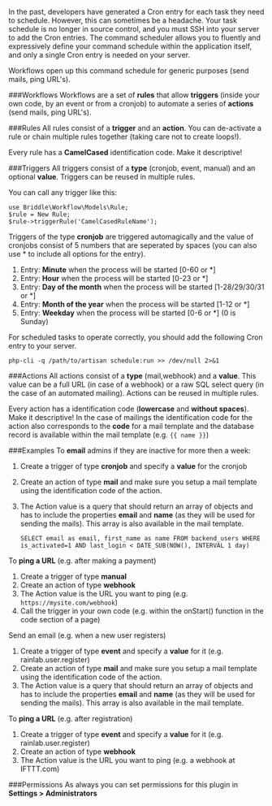 In the past, developers have generated a Cron entry for each task they need to schedule. 
However, this can sometimes be a headache. Your task schedule is no longer in source control, 
and you must SSH into your server to add the Cron entries. The command scheduler allows you to 
fluently and expressively define your command schedule within the application itself, and only 
a single Cron entry is needed on your server.

Workflows open up this command schedule for generic purposes (send mails, ping URL's).

###Workflows
Workflows are a set of **rules** that allow **triggers** (inside your own code, by an event or from a cronjob) to automate a series of **actions** (send mails, ping URL's).


###Rules
All rules consist of a **trigger** and an **action**. 
You can de-activate a rule or chain multiple rules together (taking care not to create loops!).

Every rule has a **CamelCased** identification code. Make it descriptive!


###Triggers
All triggers consist of a **type** (cronjob, event, manual) and an optional **value**. 
Triggers can be reused in multiple rules.

You can call any trigger like this:

    use Briddle\Workflow\Models\Rule;
    $rule = New Rule;
    $rule->triggerRule('CamelCasedRuleName');

Triggers of the type **cronjob** are triggered automagically and the value of cronjobs consist of 
5 numbers that are seperated by spaces (you can also use * to include all options for the entry).

1. Entry: **Minute** when the process will be started [0-60 or *]
2. Entry: **Hour** when the process will be started [0-23 or *]
3. Entry: **Day of the month** when the process will be started [1-28/29/30/31 or *]
4. Entry: **Month of the year** when the process will be started [1-12 or *]
5. Entry: **Weekday** when the process will be started [0-6 or *] (0 is Sunday)
 
For scheduled tasks to operate correctly, you should add the following Cron entry to your server.

    php-cli -q /path/to/artisan schedule:run >> /dev/null 2>&1


###Actions
All actions consist of a **type** (mail,webhook) and a **value**.
This value can be a full URL (in case of a webhook) or a raw SQL select query (in the case of an automated mailing).
Actions can be reused in multiple rules.

Every action has a identification code (**lowercase** and **without spaces**). Make it descriptive!
In the case of mailings the identification code for the action also corresponds to the **code** for a mail template and
the database record is available within the mail template (e.g. `{{ name }}`)


###Examples
To **email** admins if they are inactive for more then a week:
1. Create a trigger of type **cronjob** and specify a **value** for the cronjob
2. Create an action of type **mail** and make sure you setup a mail template using the identification code of the action.
3. The Action value is a query that should return an array of objects and has to include the properties **email** and **name** (as they will be used for sending the mails). This array is also available in the mail template.

    `SELECT email as email, first_name as name FROM backend_users WHERE is_activated=1 AND last_login < DATE_SUB(NOW(), INTERVAL 1 day)`
    
To **ping a URL** (e.g. after making a payment)
1. Create a trigger of type **manual**
2. Create an action of type **webhook**
3. The Action value is the URL you want to ping (e.g. `https://mysite.com/webhook`)
4. Call the trigger in your own code (e.g. within the onStart() function in the code section of a page)
 
Send an email (e.g. when a new user registers)
1. Create a trigger of type **event** and specify a **value** for it (e.g. rainlab.user.register)
2. Create an action of type **mail** and make sure you setup a mail template using the identification code of the action.
3. The Action value is a query that should return an array of objects and has to include the properties **email** and **name** (as they will be used for sending the mails). This array is also available in the mail template.

To **ping a URL** (e.g. after registration)
1. Create a trigger of type **event** and specify a **value** for it (e.g. rainlab.user.register)
2. Create an action of type **webhook** 
3. The Action value is the URL you want to ping (e.g. a webhook at IFTTT.com) 


###Permissions
As always you can set permissions for this plugin in **Settings > Administrators**